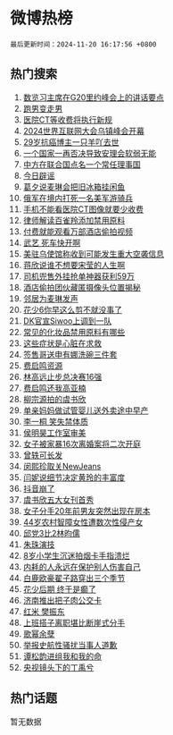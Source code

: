 # 微博热榜

`最后更新时间：2024-11-20 16:17:56 +0800`

## 热门搜索

1. [数览习主席在G20里约峰会上的讲话要点](https://m.weibo.cn/search?containerid=100103type%3D1%26t%3D10%26q%3D%23%E6%95%B0%E8%A7%88%E4%B9%A0%E4%B8%BB%E5%B8%AD%E5%9C%A8G20%E9%87%8C%E7%BA%A6%E5%B3%B0%E4%BC%9A%E4%B8%8A%E7%9A%84%E8%AE%B2%E8%AF%9D%E8%A6%81%E7%82%B9%23&stream_entry_id=51&isnewpage=1&extparam=seat%3D1%26pos%3D0%26cate%3D10103%26filter_type%3Drealtimehot%26stream_entry_id%3D51%26c_type%3D51%26q%3D%2523%25E6%2595%25B0%25E8%25A7%2588%25E4%25B9%25A0%25E4%25B8%25BB%25E5%25B8%25AD%25E5%259C%25A8G20%25E9%2587%258C%25E7%25BA%25A6%25E5%25B3%25B0%25E4%25BC%259A%25E4%25B8%258A%25E7%259A%2584%25E8%25AE%25B2%25E8%25AF%259D%25E8%25A6%2581%25E7%2582%25B9%2523%26dgr%3D0%26display_time%3D1732090675%26pre_seqid%3D17320906752330108755959)
1. [跑男变走男](https://m.weibo.cn/search?containerid=100103type%3D1%26t%3D10%26q%3D%E8%B7%91%E7%94%B7%E5%8F%98%E8%B5%B0%E7%94%B7&stream_entry_id=31&isnewpage=1&extparam=seat%3D1%26pos%3D0%26realpos%3D1%26stream_entry_id%3D31%26lcate%3D5001%26cate%3D5001%26band_rank%3D1%26filter_type%3Drealtimehot%26flag%3D2%26c_type%3D31%26q%3D%25E8%25B7%2591%25E7%2594%25B7%25E5%258F%2598%25E8%25B5%25B0%25E7%2594%25B7%26dgr%3D0%26display_time%3D1732090675%26pre_seqid%3D17320906752330108755959)
1. [医院CT等收费将执行新规](https://m.weibo.cn/search?containerid=100103type%3D1%26t%3D10%26q%3D%23%E5%8C%BB%E9%99%A2CT%E7%AD%89%E6%94%B6%E8%B4%B9%E5%B0%86%E6%89%A7%E8%A1%8C%E6%96%B0%E8%A7%84%23&stream_entry_id=31&isnewpage=1&extparam=seat%3D1%26pos%3D1%26realpos%3D2%26stream_entry_id%3D31%26lcate%3D5001%26cate%3D5001%26band_rank%3D2%26filter_type%3Drealtimehot%26flag%3D1%26c_type%3D31%26q%3D%2523%25E5%258C%25BB%25E9%2599%25A2CT%25E7%25AD%2589%25E6%2594%25B6%25E8%25B4%25B9%25E5%25B0%2586%25E6%2589%25A7%25E8%25A1%258C%25E6%2596%25B0%25E8%25A7%2584%2523%26dgr%3D0%26display_time%3D1732090675%26pre_seqid%3D17320906752330108755959)
1. [2024世界互联网大会乌镇峰会开幕](https://m.weibo.cn/search?containerid=100103type%3D1%26t%3D10%26q%3D%232024%E4%B8%96%E7%95%8C%E4%BA%92%E8%81%94%E7%BD%91%E5%A4%A7%E4%BC%9A%E4%B9%8C%E9%95%87%E5%B3%B0%E4%BC%9A%E5%BC%80%E5%B9%95%23&stream_entry_id=31&isnewpage=1&extparam=seat%3D1%26pos%3D2%26realpos%3D3%26stream_entry_id%3D31%26lcate%3D5001%26cate%3D5001%26band_rank%3D3%26filter_type%3Drealtimehot%26flag%3D0%26c_type%3D31%26q%3D%25232024%25E4%25B8%2596%25E7%2595%258C%25E4%25BA%2592%25E8%2581%2594%25E7%25BD%2591%25E5%25A4%25A7%25E4%25BC%259A%25E4%25B9%258C%25E9%2595%2587%25E5%25B3%25B0%25E4%25BC%259A%25E5%25BC%2580%25E5%25B9%2595%2523%26dgr%3D0%26display_time%3D1732090675%26pre_seqid%3D17320906752330108755959)
1. [29岁抗癌博主一只羊吖去世](https://m.weibo.cn/search?containerid=100103type%3D1%26t%3D10%26q%3D%2329%E5%B2%81%E6%8A%97%E7%99%8C%E5%8D%9A%E4%B8%BB%E4%B8%80%E5%8F%AA%E7%BE%8A%E5%90%96%E5%8E%BB%E4%B8%96%23&stream_entry_id=31&isnewpage=1&extparam=seat%3D1%26pos%3D3%26realpos%3D4%26stream_entry_id%3D31%26lcate%3D5001%26cate%3D5001%26band_rank%3D4%26filter_type%3Drealtimehot%26flag%3D1%26c_type%3D31%26q%3D%252329%25E5%25B2%2581%25E6%258A%2597%25E7%2599%258C%25E5%258D%259A%25E4%25B8%25BB%25E4%25B8%2580%25E5%258F%25AA%25E7%25BE%258A%25E5%2590%2596%25E5%258E%25BB%25E4%25B8%2596%2523%26dgr%3D0%26display_time%3D1732090675%26pre_seqid%3D17320906752330108755959)
1. [一个国家一再否决导致安理会软弱无能](https://m.weibo.cn/search?containerid=100103type%3D1%26t%3D10%26q%3D%23%E4%B8%80%E4%B8%AA%E5%9B%BD%E5%AE%B6%E4%B8%80%E5%86%8D%E5%90%A6%E5%86%B3%E5%AF%BC%E8%87%B4%E5%AE%89%E7%90%86%E4%BC%9A%E8%BD%AF%E5%BC%B1%E6%97%A0%E8%83%BD%23&stream_entry_id=31&isnewpage=1&extparam=seat%3D1%26pos%3D4%26realpos%3D5%26stream_entry_id%3D31%26lcate%3D5001%26cate%3D5001%26band_rank%3D5%26filter_type%3Drealtimehot%26flag%3D1%26c_type%3D31%26q%3D%2523%25E4%25B8%2580%25E4%25B8%25AA%25E5%259B%25BD%25E5%25AE%25B6%25E4%25B8%2580%25E5%2586%258D%25E5%2590%25A6%25E5%2586%25B3%25E5%25AF%25BC%25E8%2587%25B4%25E5%25AE%2589%25E7%2590%2586%25E4%25BC%259A%25E8%25BD%25AF%25E5%25BC%25B1%25E6%2597%25A0%25E8%2583%25BD%2523%26dgr%3D0%26display_time%3D1732090675%26pre_seqid%3D17320906752330108755959)
1. [中方在联合国点名一个常任理事国](https://m.weibo.cn/search?containerid=100103type%3D1%26t%3D10%26q%3D%23%E4%B8%AD%E6%96%B9%E5%9C%A8%E8%81%94%E5%90%88%E5%9B%BD%E7%82%B9%E5%90%8D%E4%B8%80%E4%B8%AA%E5%B8%B8%E4%BB%BB%E7%90%86%E4%BA%8B%E5%9B%BD%23&stream_entry_id=31&isnewpage=1&extparam=seat%3D1%26pos%3D5%26realpos%3D6%26stream_entry_id%3D31%26lcate%3D5001%26cate%3D5001%26band_rank%3D6%26filter_type%3Drealtimehot%26flag%3D1%26c_type%3D31%26q%3D%2523%25E4%25B8%25AD%25E6%2596%25B9%25E5%259C%25A8%25E8%2581%2594%25E5%2590%2588%25E5%259B%25BD%25E7%2582%25B9%25E5%2590%258D%25E4%25B8%2580%25E4%25B8%25AA%25E5%25B8%25B8%25E4%25BB%25BB%25E7%2590%2586%25E4%25BA%258B%25E5%259B%25BD%2523%26dgr%3D0%26display_time%3D1732090675%26pre_seqid%3D17320906752330108755959)
1. [今日辟谣](https://m.weibo.cn/search?containerid=100103type%3D1%26t%3D10%26q%3D%23%E4%BB%8A%E6%97%A5%E8%BE%9F%E8%B0%A3%23&stream_entry_id=31&isnewpage=1&extparam=seat%3D1%26pos%3D6%26lcate%3D5001%26stream_entry_id%3D31%26adid%3D264252%26cate%3D5001%26band_rank%3D7%26filter_type%3Drealtimehot%26is_ad_pos%3D1%26c_type%3D31%26q%3D%2523%25E4%25BB%258A%25E6%2597%25A5%25E8%25BE%259F%25E8%25B0%25A3%2523%26dgr%3D0%26display_time%3D1732090675%26pre_seqid%3D17320906752330108755959)
1. [葛夕说麦琳会把旧冰箱挂闲鱼](https://m.weibo.cn/search?containerid=100103type%3D1%26t%3D10%26q%3D%23%E8%91%9B%E5%A4%95%E8%AF%B4%E9%BA%A6%E7%90%B3%E4%BC%9A%E6%8A%8A%E6%97%A7%E5%86%B0%E7%AE%B1%E6%8C%82%E9%97%B2%E9%B1%BC%23&stream_entry_id=31&isnewpage=1&extparam=seat%3D1%26pos%3D7%26realpos%3D7%26stream_entry_id%3D31%26lcate%3D5001%26cate%3D5001%26band_rank%3D7%26filter_type%3Drealtimehot%26flag%3D1%26c_type%3D31%26q%3D%2523%25E8%2591%259B%25E5%25A4%2595%25E8%25AF%25B4%25E9%25BA%25A6%25E7%2590%25B3%25E4%25BC%259A%25E6%258A%258A%25E6%2597%25A7%25E5%2586%25B0%25E7%25AE%25B1%25E6%258C%2582%25E9%2597%25B2%25E9%25B1%25BC%2523%26dgr%3D0%26display_time%3D1732090675%26pre_seqid%3D17320906752330108755959)
1. [俄军在境内打死一名美军游骑兵](https://m.weibo.cn/search?containerid=100103type%3D1%26t%3D10%26q%3D%23%E4%BF%84%E5%86%9B%E5%9C%A8%E5%A2%83%E5%86%85%E6%89%93%E6%AD%BB%E4%B8%80%E5%90%8D%E7%BE%8E%E5%86%9B%E6%B8%B8%E9%AA%91%E5%85%B5%23&stream_entry_id=31&isnewpage=1&extparam=seat%3D1%26pos%3D8%26realpos%3D8%26stream_entry_id%3D31%26lcate%3D5001%26cate%3D5001%26band_rank%3D8%26filter_type%3Drealtimehot%26flag%3D1%26c_type%3D31%26q%3D%2523%25E4%25BF%2584%25E5%2586%259B%25E5%259C%25A8%25E5%25A2%2583%25E5%2586%2585%25E6%2589%2593%25E6%25AD%25BB%25E4%25B8%2580%25E5%2590%258D%25E7%25BE%258E%25E5%2586%259B%25E6%25B8%25B8%25E9%25AA%2591%25E5%2585%25B5%2523%26dgr%3D0%26display_time%3D1732090675%26pre_seqid%3D17320906752330108755959)
1. [手机不能看医院CT图像就要少收费](https://m.weibo.cn/search?containerid=100103type%3D1%26t%3D10%26q%3D%23%E6%89%8B%E6%9C%BA%E4%B8%8D%E8%83%BD%E7%9C%8B%E5%8C%BB%E9%99%A2CT%E5%9B%BE%E5%83%8F%E5%B0%B1%E8%A6%81%E5%B0%91%E6%94%B6%E8%B4%B9%23&stream_entry_id=31&isnewpage=1&extparam=seat%3D1%26pos%3D9%26realpos%3D9%26stream_entry_id%3D31%26lcate%3D5001%26cate%3D5001%26band_rank%3D9%26filter_type%3Drealtimehot%26flag%3D1%26c_type%3D31%26q%3D%2523%25E6%2589%258B%25E6%259C%25BA%25E4%25B8%258D%25E8%2583%25BD%25E7%259C%258B%25E5%258C%25BB%25E9%2599%25A2CT%25E5%259B%25BE%25E5%2583%258F%25E5%25B0%25B1%25E8%25A6%2581%25E5%25B0%2591%25E6%2594%25B6%25E8%25B4%25B9%2523%26dgr%3D0%26display_time%3D1732090675%26pre_seqid%3D17320906752330108755959)
1. [律师解读百雀羚添加禁用原料](https://m.weibo.cn/search?containerid=100103type%3D1%26t%3D10%26q%3D%23%E5%BE%8B%E5%B8%88%E8%A7%A3%E8%AF%BB%E7%99%BE%E9%9B%80%E7%BE%9A%E6%B7%BB%E5%8A%A0%E7%A6%81%E7%94%A8%E5%8E%9F%E6%96%99%23&stream_entry_id=31&isnewpage=1&extparam=seat%3D1%26pos%3D10%26realpos%3D10%26stream_entry_id%3D31%26lcate%3D5001%26cate%3D5001%26band_rank%3D10%26filter_type%3Drealtimehot%26flag%3D1%26c_type%3D31%26q%3D%2523%25E5%25BE%258B%25E5%25B8%2588%25E8%25A7%25A3%25E8%25AF%25BB%25E7%2599%25BE%25E9%259B%2580%25E7%25BE%259A%25E6%25B7%25BB%25E5%258A%25A0%25E7%25A6%2581%25E7%2594%25A8%25E5%258E%259F%25E6%2596%2599%2523%26dgr%3D0%26display_time%3D1732090675%26pre_seqid%3D17320906752330108755959)
1. [付费就能观看万部酒店偷拍视频](https://m.weibo.cn/search?containerid=100103type%3D1%26t%3D10%26q%3D%23%E4%BB%98%E8%B4%B9%E5%B0%B1%E8%83%BD%E8%A7%82%E7%9C%8B%E4%B8%87%E9%83%A8%E9%85%92%E5%BA%97%E5%81%B7%E6%8B%8D%E8%A7%86%E9%A2%91%23&stream_entry_id=31&isnewpage=1&extparam=seat%3D1%26pos%3D11%26realpos%3D11%26stream_entry_id%3D31%26lcate%3D5001%26cate%3D5001%26band_rank%3D11%26filter_type%3Drealtimehot%26flag%3D2%26c_type%3D31%26q%3D%2523%25E4%25BB%2598%25E8%25B4%25B9%25E5%25B0%25B1%25E8%2583%25BD%25E8%25A7%2582%25E7%259C%258B%25E4%25B8%2587%25E9%2583%25A8%25E9%2585%2592%25E5%25BA%2597%25E5%2581%25B7%25E6%258B%258D%25E8%25A7%2586%25E9%25A2%2591%2523%26dgr%3D0%26display_time%3D1732090675%26pre_seqid%3D17320906752330108755959)
1. [武艺 死车快开啊](https://m.weibo.cn/search?containerid=100103type%3D1%26t%3D10%26q%3D%E6%AD%A6%E8%89%BA+%E6%AD%BB%E8%BD%A6%E5%BF%AB%E5%BC%80%E5%95%8A&stream_entry_id=31&isnewpage=1&extparam=seat%3D1%26pos%3D12%26realpos%3D12%26stream_entry_id%3D31%26lcate%3D5001%26cate%3D5001%26band_rank%3D12%26filter_type%3Drealtimehot%26flag%3D1%26c_type%3D31%26q%3D%25E6%25AD%25A6%25E8%2589%25BA%2520%25E6%25AD%25BB%25E8%25BD%25A6%25E5%25BF%25AB%25E5%25BC%2580%25E5%2595%258A%26dgr%3D0%26display_time%3D1732090675%26pre_seqid%3D17320906752330108755959)
1. [美驻乌使馆称收到可能发生重大空袭信息](https://m.weibo.cn/search?containerid=100103type%3D1%26t%3D10%26q%3D%23%E7%BE%8E%E9%A9%BB%E4%B9%8C%E4%BD%BF%E9%A6%86%E7%A7%B0%E6%94%B6%E5%88%B0%E5%8F%AF%E8%83%BD%E5%8F%91%E7%94%9F%E9%87%8D%E5%A4%A7%E7%A9%BA%E8%A2%AD%E4%BF%A1%E6%81%AF%23&stream_entry_id=31&isnewpage=1&extparam=seat%3D1%26pos%3D13%26realpos%3D13%26stream_entry_id%3D31%26lcate%3D5001%26cate%3D5001%26band_rank%3D13%26filter_type%3Drealtimehot%26flag%3D1%26c_type%3D31%26q%3D%2523%25E7%25BE%258E%25E9%25A9%25BB%25E4%25B9%258C%25E4%25BD%25BF%25E9%25A6%2586%25E7%25A7%25B0%25E6%2594%25B6%25E5%2588%25B0%25E5%258F%25AF%25E8%2583%25BD%25E5%258F%2591%25E7%2594%259F%25E9%2587%258D%25E5%25A4%25A7%25E7%25A9%25BA%25E8%25A2%25AD%25E4%25BF%25A1%25E6%2581%25AF%2523%26dgr%3D0%26display_time%3D1732090675%26pre_seqid%3D17320906752330108755959)
1. [蒋欣说谁不想要宋莹的人生啊](https://m.weibo.cn/search?containerid=100103type%3D1%26t%3D10%26q%3D%23%E8%92%8B%E6%AC%A3%E8%AF%B4%E8%B0%81%E4%B8%8D%E6%83%B3%E8%A6%81%E5%AE%8B%E8%8E%B9%E7%9A%84%E4%BA%BA%E7%94%9F%E5%95%8A%23&stream_entry_id=31&isnewpage=1&extparam=seat%3D1%26pos%3D14%26realpos%3D14%26stream_entry_id%3D31%26lcate%3D5001%26cate%3D5001%26band_rank%3D14%26filter_type%3Drealtimehot%26flag%3D1%26c_type%3D31%26q%3D%2523%25E8%2592%258B%25E6%25AC%25A3%25E8%25AF%25B4%25E8%25B0%2581%25E4%25B8%258D%25E6%2583%25B3%25E8%25A6%2581%25E5%25AE%258B%25E8%258E%25B9%25E7%259A%2584%25E4%25BA%25BA%25E7%2594%259F%25E5%2595%258A%2523%26dgr%3D0%26display_time%3D1732090675%26pre_seqid%3D17320906752330108755959)
1. [司机兜售外挂抢单神器获利59万](https://m.weibo.cn/search?containerid=100103type%3D1%26t%3D10%26q%3D%23%E5%8F%B8%E6%9C%BA%E5%85%9C%E5%94%AE%E5%A4%96%E6%8C%82%E6%8A%A2%E5%8D%95%E7%A5%9E%E5%99%A8%E8%8E%B7%E5%88%A959%E4%B8%87%23&stream_entry_id=31&isnewpage=1&extparam=seat%3D1%26pos%3D15%26realpos%3D15%26stream_entry_id%3D31%26lcate%3D5001%26cate%3D5001%26band_rank%3D15%26filter_type%3Drealtimehot%26flag%3D1%26c_type%3D31%26q%3D%2523%25E5%258F%25B8%25E6%259C%25BA%25E5%2585%259C%25E5%2594%25AE%25E5%25A4%2596%25E6%258C%2582%25E6%258A%25A2%25E5%258D%2595%25E7%25A5%259E%25E5%2599%25A8%25E8%258E%25B7%25E5%2588%25A959%25E4%25B8%2587%2523%26dgr%3D0%26display_time%3D1732090675%26pre_seqid%3D17320906752330108755959)
1. [酒店偷拍团伙藏匿摄像头位置揭秘](https://m.weibo.cn/search?containerid=100103type%3D1%26t%3D10%26q%3D%23%E9%85%92%E5%BA%97%E5%81%B7%E6%8B%8D%E5%9B%A2%E4%BC%99%E8%97%8F%E5%8C%BF%E6%91%84%E5%83%8F%E5%A4%B4%E4%BD%8D%E7%BD%AE%E6%8F%AD%E7%A7%98%23&stream_entry_id=31&isnewpage=1&extparam=seat%3D1%26pos%3D16%26realpos%3D16%26stream_entry_id%3D31%26lcate%3D5001%26cate%3D5001%26band_rank%3D16%26filter_type%3Drealtimehot%26flag%3D1%26c_type%3D31%26q%3D%2523%25E9%2585%2592%25E5%25BA%2597%25E5%2581%25B7%25E6%258B%258D%25E5%259B%25A2%25E4%25BC%2599%25E8%2597%258F%25E5%258C%25BF%25E6%2591%2584%25E5%2583%258F%25E5%25A4%25B4%25E4%25BD%258D%25E7%25BD%25AE%25E6%258F%25AD%25E7%25A7%2598%2523%26dgr%3D0%26display_time%3D1732090675%26pre_seqid%3D17320906752330108755959)
1. [邻居为麦琳发声](https://m.weibo.cn/search?containerid=100103type%3D1%26t%3D10%26q%3D%23%E9%82%BB%E5%B1%85%E4%B8%BA%E9%BA%A6%E7%90%B3%E5%8F%91%E5%A3%B0%23&stream_entry_id=31&isnewpage=1&extparam=seat%3D1%26pos%3D17%26realpos%3D17%26stream_entry_id%3D31%26lcate%3D5001%26cate%3D5001%26band_rank%3D17%26filter_type%3Drealtimehot%26flag%3D2%26c_type%3D31%26q%3D%2523%25E9%2582%25BB%25E5%25B1%2585%25E4%25B8%25BA%25E9%25BA%25A6%25E7%2590%25B3%25E5%258F%2591%25E5%25A3%25B0%2523%26dgr%3D0%26display_time%3D1732090675%26pre_seqid%3D17320906752330108755959)
1. [花少6你早这么剪不就没事了](https://m.weibo.cn/search?containerid=100103type%3D1%26t%3D10%26q%3D%E8%8A%B1%E5%B0%916%E4%BD%A0%E6%97%A9%E8%BF%99%E4%B9%88%E5%89%AA%E4%B8%8D%E5%B0%B1%E6%B2%A1%E4%BA%8B%E4%BA%86&stream_entry_id=31&isnewpage=1&extparam=seat%3D1%26pos%3D18%26realpos%3D18%26stream_entry_id%3D31%26lcate%3D5001%26cate%3D5001%26band_rank%3D18%26filter_type%3Drealtimehot%26flag%3D0%26c_type%3D31%26q%3D%25E8%258A%25B1%25E5%25B0%25916%25E4%25BD%25A0%25E6%2597%25A9%25E8%25BF%2599%25E4%25B9%2588%25E5%2589%25AA%25E4%25B8%258D%25E5%25B0%25B1%25E6%25B2%25A1%25E4%25BA%258B%25E4%25BA%2586%26dgr%3D0%26display_time%3D1732090675%26pre_seqid%3D17320906752330108755959)
1. [DK官宣Siwoo上调到一队](https://m.weibo.cn/search?containerid=100103type%3D1%26t%3D10%26q%3D%23DK%E5%AE%98%E5%AE%A3Siwoo%E4%B8%8A%E8%B0%83%E5%88%B0%E4%B8%80%E9%98%9F%23&stream_entry_id=31&isnewpage=1&extparam=seat%3D1%26pos%3D19%26realpos%3D19%26stream_entry_id%3D31%26lcate%3D5001%26cate%3D5001%26band_rank%3D19%26filter_type%3Drealtimehot%26flag%3D1%26c_type%3D31%26q%3D%2523DK%25E5%25AE%2598%25E5%25AE%25A3Siwoo%25E4%25B8%258A%25E8%25B0%2583%25E5%2588%25B0%25E4%25B8%2580%25E9%2598%259F%2523%26dgr%3D0%26display_time%3D1732090675%26pre_seqid%3D17320906752330108755959)
1. [常见的化妆品禁用原料‌有哪些](https://m.weibo.cn/search?containerid=100103type%3D1%26t%3D10%26q%3D%23%E5%B8%B8%E8%A7%81%E7%9A%84%E5%8C%96%E5%A6%86%E5%93%81%E7%A6%81%E7%94%A8%E5%8E%9F%E6%96%99%E2%80%8C%E6%9C%89%E5%93%AA%E4%BA%9B%23&stream_entry_id=31&isnewpage=1&extparam=seat%3D1%26pos%3D20%26realpos%3D20%26stream_entry_id%3D31%26lcate%3D5001%26cate%3D5001%26band_rank%3D20%26filter_type%3Drealtimehot%26flag%3D1%26c_type%3D31%26q%3D%2523%25E5%25B8%25B8%25E8%25A7%2581%25E7%259A%2584%25E5%258C%2596%25E5%25A6%2586%25E5%2593%2581%25E7%25A6%2581%25E7%2594%25A8%25E5%258E%259F%25E6%2596%2599%25E2%2580%258C%25E6%259C%2589%25E5%2593%25AA%25E4%25BA%259B%2523%26dgr%3D0%26display_time%3D1732090675%26pre_seqid%3D17320906752330108755959)
1. [这些症状是心脏在求救](https://m.weibo.cn/search?containerid=100103type%3D1%26t%3D10%26q%3D%23%E8%BF%99%E4%BA%9B%E7%97%87%E7%8A%B6%E6%98%AF%E5%BF%83%E8%84%8F%E5%9C%A8%E6%B1%82%E6%95%91%23&stream_entry_id=31&isnewpage=1&extparam=seat%3D1%26pos%3D21%26realpos%3D21%26stream_entry_id%3D31%26lcate%3D5001%26cate%3D5001%26band_rank%3D21%26filter_type%3Drealtimehot%26flag%3D0%26c_type%3D31%26q%3D%2523%25E8%25BF%2599%25E4%25BA%259B%25E7%2597%2587%25E7%258A%25B6%25E6%2598%25AF%25E5%25BF%2583%25E8%2584%258F%25E5%259C%25A8%25E6%25B1%2582%25E6%2595%2591%2523%26dgr%3D0%26display_time%3D1732090675%26pre_seqid%3D17320906752330108755959)
1. [签售哥送申有娜洗碗三件套](https://m.weibo.cn/search?containerid=100103type%3D1%26t%3D10%26q%3D%23%E7%AD%BE%E5%94%AE%E5%93%A5%E9%80%81%E7%94%B3%E6%9C%89%E5%A8%9C%E6%B4%97%E7%A2%97%E4%B8%89%E4%BB%B6%E5%A5%97%23&stream_entry_id=31&isnewpage=1&extparam=seat%3D1%26pos%3D22%26realpos%3D22%26stream_entry_id%3D31%26lcate%3D5001%26cate%3D5001%26band_rank%3D22%26filter_type%3Drealtimehot%26flag%3D1%26c_type%3D31%26q%3D%2523%25E7%25AD%25BE%25E5%2594%25AE%25E5%2593%25A5%25E9%2580%2581%25E7%2594%25B3%25E6%259C%2589%25E5%25A8%259C%25E6%25B4%2597%25E7%25A2%2597%25E4%25B8%2589%25E4%25BB%25B6%25E5%25A5%2597%2523%26dgr%3D0%26display_time%3D1732090675%26pre_seqid%3D17320906752330108755959)
1. [费启鸣资源](https://m.weibo.cn/search?containerid=100103type%3D1%26t%3D10%26q%3D%E8%B4%B9%E5%90%AF%E9%B8%A3%E8%B5%84%E6%BA%90&stream_entry_id=31&isnewpage=1&extparam=seat%3D1%26pos%3D23%26realpos%3D23%26stream_entry_id%3D31%26lcate%3D5001%26cate%3D5001%26band_rank%3D23%26filter_type%3Drealtimehot%26flag%3D2%26c_type%3D31%26q%3D%25E8%25B4%25B9%25E5%2590%25AF%25E9%25B8%25A3%25E8%25B5%2584%25E6%25BA%2590%26dgr%3D0%26display_time%3D1732090675%26pre_seqid%3D17320906752330108755959)
1. [林高远止步总决赛16强](https://m.weibo.cn/search?containerid=100103type%3D1%26t%3D10%26q%3D%23%E6%9E%97%E9%AB%98%E8%BF%9C%E6%AD%A2%E6%AD%A5%E6%80%BB%E5%86%B3%E8%B5%9B16%E5%BC%BA%23&stream_entry_id=31&isnewpage=1&extparam=seat%3D1%26pos%3D24%26realpos%3D24%26stream_entry_id%3D31%26lcate%3D5001%26cate%3D5001%26band_rank%3D24%26filter_type%3Drealtimehot%26flag%3D1%26c_type%3D31%26q%3D%2523%25E6%259E%2597%25E9%25AB%2598%25E8%25BF%259C%25E6%25AD%25A2%25E6%25AD%25A5%25E6%2580%25BB%25E5%2586%25B3%25E8%25B5%259B16%25E5%25BC%25BA%2523%26dgr%3D0%26display_time%3D1732090675%26pre_seqid%3D17320906752330108755959)
1. [费启鸣还我高亚楠](https://m.weibo.cn/search?containerid=100103type%3D1%26t%3D10%26q%3D%E8%B4%B9%E5%90%AF%E9%B8%A3%E8%BF%98%E6%88%91%E9%AB%98%E4%BA%9A%E6%A5%A0&stream_entry_id=31&isnewpage=1&extparam=seat%3D1%26pos%3D25%26realpos%3D25%26stream_entry_id%3D31%26lcate%3D5001%26cate%3D5001%26band_rank%3D25%26filter_type%3Drealtimehot%26flag%3D0%26c_type%3D31%26q%3D%25E8%25B4%25B9%25E5%2590%25AF%25E9%25B8%25A3%25E8%25BF%2598%25E6%2588%2591%25E9%25AB%2598%25E4%25BA%259A%25E6%25A5%25A0%26dgr%3D0%26display_time%3D1732090675%26pre_seqid%3D17320906752330108755959)
1. [柳宗源拍的虞书欣](https://m.weibo.cn/search?containerid=100103type%3D1%26t%3D10%26q%3D%23%E6%9F%B3%E5%AE%97%E6%BA%90%E6%8B%8D%E7%9A%84%E8%99%9E%E4%B9%A6%E6%AC%A3%23&stream_entry_id=31&isnewpage=1&extparam=seat%3D1%26pos%3D26%26realpos%3D26%26stream_entry_id%3D31%26lcate%3D5001%26cate%3D5001%26band_rank%3D26%26filter_type%3Drealtimehot%26flag%3D1%26c_type%3D31%26q%3D%2523%25E6%259F%25B3%25E5%25AE%2597%25E6%25BA%2590%25E6%258B%258D%25E7%259A%2584%25E8%2599%259E%25E4%25B9%25A6%25E6%25AC%25A3%2523%26dgr%3D0%26display_time%3D1732090675%26pre_seqid%3D17320906752330108755959)
1. [单亲妈妈做试管婴儿送外卖途中早产](https://m.weibo.cn/search?containerid=100103type%3D1%26t%3D10%26q%3D%23%E5%8D%95%E4%BA%B2%E5%A6%88%E5%A6%88%E5%81%9A%E8%AF%95%E7%AE%A1%E5%A9%B4%E5%84%BF%E9%80%81%E5%A4%96%E5%8D%96%E9%80%94%E4%B8%AD%E6%97%A9%E4%BA%A7%23&stream_entry_id=31&isnewpage=1&extparam=seat%3D1%26pos%3D27%26realpos%3D27%26stream_entry_id%3D31%26lcate%3D5001%26cate%3D5001%26band_rank%3D27%26filter_type%3Drealtimehot%26flag%3D0%26c_type%3D31%26q%3D%2523%25E5%258D%2595%25E4%25BA%25B2%25E5%25A6%2588%25E5%25A6%2588%25E5%2581%259A%25E8%25AF%2595%25E7%25AE%25A1%25E5%25A9%25B4%25E5%2584%25BF%25E9%2580%2581%25E5%25A4%2596%25E5%258D%2596%25E9%2580%2594%25E4%25B8%25AD%25E6%2597%25A9%25E4%25BA%25A7%2523%26dgr%3D0%26display_time%3D1732090675%26pre_seqid%3D17320906752330108755959)
1. [李一桐 笑失禁体质](https://m.weibo.cn/search?containerid=100103type%3D1%26t%3D10%26q%3D%E6%9D%8E%E4%B8%80%E6%A1%90+%E7%AC%91%E5%A4%B1%E7%A6%81%E4%BD%93%E8%B4%A8&stream_entry_id=31&isnewpage=1&extparam=seat%3D1%26pos%3D28%26realpos%3D28%26stream_entry_id%3D31%26lcate%3D5001%26cate%3D5001%26band_rank%3D28%26filter_type%3Drealtimehot%26flag%3D1%26c_type%3D31%26q%3D%25E6%259D%258E%25E4%25B8%2580%25E6%25A1%2590%2520%25E7%25AC%2591%25E5%25A4%25B1%25E7%25A6%2581%25E4%25BD%2593%25E8%25B4%25A8%26dgr%3D0%26display_time%3D1732090675%26pre_seqid%3D17320906752330108755959)
1. [侯明昊工作室审美](https://m.weibo.cn/search?containerid=100103type%3D1%26t%3D10%26q%3D%E4%BE%AF%E6%98%8E%E6%98%8A%E5%B7%A5%E4%BD%9C%E5%AE%A4%E5%AE%A1%E7%BE%8E&stream_entry_id=31&isnewpage=1&extparam=seat%3D1%26pos%3D29%26realpos%3D29%26stream_entry_id%3D31%26lcate%3D5001%26cate%3D5001%26band_rank%3D29%26filter_type%3Drealtimehot%26flag%3D1%26c_type%3D31%26q%3D%25E4%25BE%25AF%25E6%2598%258E%25E6%2598%258A%25E5%25B7%25A5%25E4%25BD%259C%25E5%25AE%25A4%25E5%25AE%25A1%25E7%25BE%258E%26dgr%3D0%26display_time%3D1732090675%26pre_seqid%3D17320906752330108755959)
1. [女子被家暴16次离婚案将二次开庭](https://m.weibo.cn/search?containerid=100103type%3D1%26t%3D10%26q%3D%23%E5%A5%B3%E5%AD%90%E8%A2%AB%E5%AE%B6%E6%9A%B416%E6%AC%A1%E7%A6%BB%E5%A9%9A%E6%A1%88%E5%B0%86%E4%BA%8C%E6%AC%A1%E5%BC%80%E5%BA%AD%23&stream_entry_id=31&isnewpage=1&extparam=seat%3D1%26pos%3D30%26realpos%3D30%26stream_entry_id%3D31%26lcate%3D5001%26cate%3D5001%26band_rank%3D30%26filter_type%3Drealtimehot%26flag%3D1%26c_type%3D31%26q%3D%2523%25E5%25A5%25B3%25E5%25AD%2590%25E8%25A2%25AB%25E5%25AE%25B6%25E6%259A%25B416%25E6%25AC%25A1%25E7%25A6%25BB%25E5%25A9%259A%25E6%25A1%2588%25E5%25B0%2586%25E4%25BA%258C%25E6%25AC%25A1%25E5%25BC%2580%25E5%25BA%25AD%2523%26dgr%3D0%26display_time%3D1732090675%26pre_seqid%3D17320906752330108755959)
1. [曾轶可长发](https://m.weibo.cn/search?containerid=100103type%3D1%26t%3D10%26q%3D%E6%9B%BE%E8%BD%B6%E5%8F%AF%E9%95%BF%E5%8F%91&stream_entry_id=31&isnewpage=1&extparam=seat%3D1%26pos%3D31%26realpos%3D31%26stream_entry_id%3D31%26lcate%3D5001%26cate%3D5001%26band_rank%3D31%26filter_type%3Drealtimehot%26flag%3D0%26c_type%3D31%26q%3D%25E6%259B%25BE%25E8%25BD%25B6%25E5%258F%25AF%25E9%2595%25BF%25E5%258F%2591%26dgr%3D0%26display_time%3D1732090675%26pre_seqid%3D17320906752330108755959)
1. [闵熙珍取关NewJeans](https://m.weibo.cn/search?containerid=100103type%3D1%26t%3D10%26q%3D%23%E9%97%B5%E7%86%99%E7%8F%8D%E5%8F%96%E5%85%B3NewJeans%23&stream_entry_id=31&isnewpage=1&extparam=seat%3D1%26pos%3D32%26realpos%3D32%26stream_entry_id%3D31%26lcate%3D5001%26cate%3D5001%26band_rank%3D32%26filter_type%3Drealtimehot%26flag%3D0%26c_type%3D31%26q%3D%2523%25E9%2597%25B5%25E7%2586%2599%25E7%258F%258D%25E5%258F%2596%25E5%2585%25B3NewJeans%2523%26dgr%3D0%26display_time%3D1732090675%26pre_seqid%3D17320906752330108755959)
1. [闫妮说细节决定黄玲的丰富度](https://m.weibo.cn/search?containerid=100103type%3D1%26t%3D10%26q%3D%23%E9%97%AB%E5%A6%AE%E8%AF%B4%E7%BB%86%E8%8A%82%E5%86%B3%E5%AE%9A%E9%BB%84%E7%8E%B2%E7%9A%84%E4%B8%B0%E5%AF%8C%E5%BA%A6%23&stream_entry_id=31&isnewpage=1&extparam=seat%3D1%26pos%3D33%26realpos%3D33%26stream_entry_id%3D31%26lcate%3D5001%26cate%3D5001%26band_rank%3D33%26filter_type%3Drealtimehot%26flag%3D1%26c_type%3D31%26q%3D%2523%25E9%2597%25AB%25E5%25A6%25AE%25E8%25AF%25B4%25E7%25BB%2586%25E8%258A%2582%25E5%2586%25B3%25E5%25AE%259A%25E9%25BB%2584%25E7%258E%25B2%25E7%259A%2584%25E4%25B8%25B0%25E5%25AF%258C%25E5%25BA%25A6%2523%26dgr%3D0%26display_time%3D1732090675%26pre_seqid%3D17320906752330108755959)
1. [抖音崩了](https://m.weibo.cn/search?containerid=100103type%3D1%26t%3D10%26q%3D%E6%8A%96%E9%9F%B3%E5%B4%A9%E4%BA%86&stream_entry_id=31&isnewpage=1&extparam=seat%3D1%26pos%3D34%26realpos%3D34%26stream_entry_id%3D31%26lcate%3D5001%26cate%3D5001%26band_rank%3D34%26filter_type%3Drealtimehot%26flag%3D1%26c_type%3D31%26q%3D%25E6%258A%2596%25E9%259F%25B3%25E5%25B4%25A9%25E4%25BA%2586%26dgr%3D0%26display_time%3D1732090675%26pre_seqid%3D17320906752330108755959)
1. [虞书欣五大女刊首秀](https://m.weibo.cn/search?containerid=100103type%3D1%26t%3D10%26q%3D%23%E8%99%9E%E4%B9%A6%E6%AC%A3%E4%BA%94%E5%A4%A7%E5%A5%B3%E5%88%8A%E9%A6%96%E7%A7%80%23&stream_entry_id=31&isnewpage=1&extparam=seat%3D1%26pos%3D35%26realpos%3D35%26stream_entry_id%3D31%26lcate%3D5001%26cate%3D5001%26band_rank%3D35%26filter_type%3Drealtimehot%26flag%3D1%26c_type%3D31%26q%3D%2523%25E8%2599%259E%25E4%25B9%25A6%25E6%25AC%25A3%25E4%25BA%2594%25E5%25A4%25A7%25E5%25A5%25B3%25E5%2588%258A%25E9%25A6%2596%25E7%25A7%2580%2523%26dgr%3D0%26display_time%3D1732090675%26pre_seqid%3D17320906752330108755959)
1. [女子分手20年前男友突然出现在房本](https://m.weibo.cn/search?containerid=100103type%3D1%26t%3D10%26q%3D%23%E5%A5%B3%E5%AD%90%E5%88%86%E6%89%8B20%E5%B9%B4%E5%89%8D%E7%94%B7%E5%8F%8B%E7%AA%81%E7%84%B6%E5%87%BA%E7%8E%B0%E5%9C%A8%E6%88%BF%E6%9C%AC%23&stream_entry_id=31&isnewpage=1&extparam=seat%3D1%26pos%3D36%26realpos%3D36%26stream_entry_id%3D31%26lcate%3D5001%26cate%3D5001%26band_rank%3D36%26filter_type%3Drealtimehot%26flag%3D0%26c_type%3D31%26q%3D%2523%25E5%25A5%25B3%25E5%25AD%2590%25E5%2588%2586%25E6%2589%258B20%25E5%25B9%25B4%25E5%2589%258D%25E7%2594%25B7%25E5%258F%258B%25E7%25AA%2581%25E7%2584%25B6%25E5%2587%25BA%25E7%258E%25B0%25E5%259C%25A8%25E6%2588%25BF%25E6%259C%25AC%2523%26dgr%3D0%26display_time%3D1732090675%26pre_seqid%3D17320906752330108755959)
1. [44岁农村智障女性遭数次性侵产女](https://m.weibo.cn/search?containerid=100103type%3D1%26t%3D10%26q%3D%2344%E5%B2%81%E5%86%9C%E6%9D%91%E6%99%BA%E9%9A%9C%E5%A5%B3%E6%80%A7%E9%81%AD%E6%95%B0%E6%AC%A1%E6%80%A7%E4%BE%B5%E4%BA%A7%E5%A5%B3%23&stream_entry_id=31&isnewpage=1&extparam=seat%3D1%26pos%3D37%26realpos%3D37%26stream_entry_id%3D31%26lcate%3D5001%26cate%3D5001%26band_rank%3D37%26filter_type%3Drealtimehot%26flag%3D1%26c_type%3D31%26q%3D%252344%25E5%25B2%2581%25E5%2586%259C%25E6%259D%2591%25E6%2599%25BA%25E9%259A%259C%25E5%25A5%25B3%25E6%2580%25A7%25E9%2581%25AD%25E6%2595%25B0%25E6%25AC%25A1%25E6%2580%25A7%25E4%25BE%25B5%25E4%25BA%25A7%25E5%25A5%25B3%2523%26dgr%3D0%26display_time%3D1732090675%26pre_seqid%3D17320906752330108755959)
1. [邱党3比2林昀儒](https://m.weibo.cn/search?containerid=100103type%3D1%26t%3D10%26q%3D%23%E9%82%B1%E5%85%9A3%E6%AF%942%E6%9E%97%E6%98%80%E5%84%92%23&stream_entry_id=31&isnewpage=1&extparam=seat%3D1%26pos%3D38%26realpos%3D38%26stream_entry_id%3D31%26lcate%3D5001%26cate%3D5001%26band_rank%3D38%26filter_type%3Drealtimehot%26flag%3D1%26c_type%3D31%26q%3D%2523%25E9%2582%25B1%25E5%2585%259A3%25E6%25AF%25942%25E6%259E%2597%25E6%2598%2580%25E5%2584%2592%2523%26dgr%3D0%26display_time%3D1732090675%26pre_seqid%3D17320906752330108755959)
1. [朱珠演技](https://m.weibo.cn/search?containerid=100103type%3D1%26t%3D10%26q%3D%E6%9C%B1%E7%8F%A0%E6%BC%94%E6%8A%80&stream_entry_id=31&isnewpage=1&extparam=seat%3D1%26pos%3D39%26realpos%3D39%26stream_entry_id%3D31%26lcate%3D5001%26cate%3D5001%26band_rank%3D39%26filter_type%3Drealtimehot%26flag%3D1%26c_type%3D31%26q%3D%25E6%259C%25B1%25E7%258F%25A0%25E6%25BC%2594%25E6%258A%2580%26dgr%3D0%26display_time%3D1732090675%26pre_seqid%3D17320906752330108755959)
1. [8岁小学生沉迷拍烟卡手指溃烂](https://m.weibo.cn/search?containerid=100103type%3D1%26t%3D10%26q%3D%238%E5%B2%81%E5%B0%8F%E5%AD%A6%E7%94%9F%E6%B2%89%E8%BF%B7%E6%8B%8D%E7%83%9F%E5%8D%A1%E6%89%8B%E6%8C%87%E6%BA%83%E7%83%82%23&stream_entry_id=31&isnewpage=1&extparam=seat%3D1%26pos%3D40%26realpos%3D40%26stream_entry_id%3D31%26lcate%3D5001%26cate%3D5001%26band_rank%3D40%26filter_type%3Drealtimehot%26flag%3D0%26c_type%3D31%26q%3D%25238%25E5%25B2%2581%25E5%25B0%258F%25E5%25AD%25A6%25E7%2594%259F%25E6%25B2%2589%25E8%25BF%25B7%25E6%258B%258D%25E7%2583%259F%25E5%258D%25A1%25E6%2589%258B%25E6%258C%2587%25E6%25BA%2583%25E7%2583%2582%2523%26dgr%3D0%26display_time%3D1732090675%26pre_seqid%3D17320906752330108755959)
1. [内耗的人永远在保护别人伤害自己](https://m.weibo.cn/search?containerid=100103type%3D1%26t%3D10%26q%3D%E5%86%85%E8%80%97%E7%9A%84%E4%BA%BA%E6%B0%B8%E8%BF%9C%E5%9C%A8%E4%BF%9D%E6%8A%A4%E5%88%AB%E4%BA%BA%E4%BC%A4%E5%AE%B3%E8%87%AA%E5%B7%B1&stream_entry_id=31&isnewpage=1&extparam=seat%3D1%26pos%3D41%26realpos%3D41%26stream_entry_id%3D31%26lcate%3D5001%26cate%3D5001%26band_rank%3D41%26filter_type%3Drealtimehot%26flag%3D1%26c_type%3D31%26q%3D%25E5%2586%2585%25E8%2580%2597%25E7%259A%2584%25E4%25BA%25BA%25E6%25B0%25B8%25E8%25BF%259C%25E5%259C%25A8%25E4%25BF%259D%25E6%258A%25A4%25E5%2588%25AB%25E4%25BA%25BA%25E4%25BC%25A4%25E5%25AE%25B3%25E8%2587%25AA%25E5%25B7%25B1%26dgr%3D0%26display_time%3D1732090675%26pre_seqid%3D17320906752330108755959)
1. [白鹿欧豪翟子路穿出三个季节](https://m.weibo.cn/search?containerid=100103type%3D1%26t%3D10%26q%3D%23%E7%99%BD%E9%B9%BF%E6%AC%A7%E8%B1%AA%E7%BF%9F%E5%AD%90%E8%B7%AF%E7%A9%BF%E5%87%BA%E4%B8%89%E4%B8%AA%E5%AD%A3%E8%8A%82%23&stream_entry_id=31&isnewpage=1&extparam=seat%3D1%26pos%3D42%26realpos%3D42%26stream_entry_id%3D31%26lcate%3D5001%26cate%3D5001%26band_rank%3D42%26filter_type%3Drealtimehot%26flag%3D1%26c_type%3D31%26q%3D%2523%25E7%2599%25BD%25E9%25B9%25BF%25E6%25AC%25A7%25E8%25B1%25AA%25E7%25BF%259F%25E5%25AD%2590%25E8%25B7%25AF%25E7%25A9%25BF%25E5%2587%25BA%25E4%25B8%2589%25E4%25B8%25AA%25E5%25AD%25A3%25E8%258A%2582%2523%26dgr%3D0%26display_time%3D1732090675%26pre_seqid%3D17320906752330108755959)
1. [花少后期 终于是癫了](https://m.weibo.cn/search?containerid=100103type%3D1%26t%3D10%26q%3D%E8%8A%B1%E5%B0%91%E5%90%8E%E6%9C%9F+%E7%BB%88%E4%BA%8E%E6%98%AF%E7%99%AB%E4%BA%86&stream_entry_id=31&isnewpage=1&extparam=seat%3D1%26pos%3D43%26realpos%3D43%26stream_entry_id%3D31%26lcate%3D5001%26cate%3D5001%26band_rank%3D43%26filter_type%3Drealtimehot%26flag%3D1%26c_type%3D31%26q%3D%25E8%258A%25B1%25E5%25B0%2591%25E5%2590%258E%25E6%259C%259F%2520%25E7%25BB%2588%25E4%25BA%258E%25E6%2598%25AF%25E7%2599%25AB%25E4%25BA%2586%26dgr%3D0%26display_time%3D1732090675%26pre_seqid%3D17320906752330108755959)
1. [济南推出把子肉公交卡](https://m.weibo.cn/search?containerid=100103type%3D1%26t%3D10%26q%3D%23%E6%B5%8E%E5%8D%97%E6%8E%A8%E5%87%BA%E6%8A%8A%E5%AD%90%E8%82%89%E5%85%AC%E4%BA%A4%E5%8D%A1%23&stream_entry_id=31&isnewpage=1&extparam=seat%3D1%26pos%3D44%26realpos%3D44%26stream_entry_id%3D31%26lcate%3D5001%26cate%3D5001%26band_rank%3D44%26filter_type%3Drealtimehot%26flag%3D0%26c_type%3D31%26q%3D%2523%25E6%25B5%258E%25E5%258D%2597%25E6%258E%25A8%25E5%2587%25BA%25E6%258A%258A%25E5%25AD%2590%25E8%2582%2589%25E5%2585%25AC%25E4%25BA%25A4%25E5%258D%25A1%2523%26dgr%3D0%26display_time%3D1732090675%26pre_seqid%3D17320906752330108755959)
1. [红米 樊振东](https://m.weibo.cn/search?containerid=100103type%3D1%26t%3D10%26q%3D%E7%BA%A2%E7%B1%B3+%E6%A8%8A%E6%8C%AF%E4%B8%9C&stream_entry_id=31&isnewpage=1&extparam=seat%3D1%26pos%3D45%26realpos%3D45%26stream_entry_id%3D31%26lcate%3D5001%26cate%3D5001%26band_rank%3D45%26filter_type%3Drealtimehot%26flag%3D0%26c_type%3D31%26q%3D%25E7%25BA%25A2%25E7%25B1%25B3%2520%25E6%25A8%258A%25E6%258C%25AF%25E4%25B8%259C%26dgr%3D0%26display_time%3D1732090675%26pre_seqid%3D17320906752330108755959)
1. [上班搭子离职堪比断崖式分手](https://m.weibo.cn/search?containerid=100103type%3D1%26t%3D10%26q%3D%E4%B8%8A%E7%8F%AD%E6%90%AD%E5%AD%90%E7%A6%BB%E8%81%8C%E5%A0%AA%E6%AF%94%E6%96%AD%E5%B4%96%E5%BC%8F%E5%88%86%E6%89%8B&stream_entry_id=31&isnewpage=1&extparam=seat%3D1%26pos%3D46%26realpos%3D46%26stream_entry_id%3D31%26lcate%3D5001%26cate%3D5001%26band_rank%3D46%26filter_type%3Drealtimehot%26flag%3D1%26c_type%3D31%26q%3D%25E4%25B8%258A%25E7%258F%25AD%25E6%2590%25AD%25E5%25AD%2590%25E7%25A6%25BB%25E8%2581%258C%25E5%25A0%25AA%25E6%25AF%2594%25E6%2596%25AD%25E5%25B4%2596%25E5%25BC%258F%25E5%2588%2586%25E6%2589%258B%26dgr%3D0%26display_time%3D1732090675%26pre_seqid%3D17320906752330108755959)
1. [歌幂余孽](https://m.weibo.cn/search?containerid=100103type%3D1%26t%3D10%26q%3D%E6%AD%8C%E5%B9%82%E4%BD%99%E5%AD%BD&stream_entry_id=31&isnewpage=1&extparam=seat%3D1%26pos%3D47%26realpos%3D47%26stream_entry_id%3D31%26lcate%3D5001%26cate%3D5001%26band_rank%3D47%26filter_type%3Drealtimehot%26flag%3D1%26c_type%3D31%26q%3D%25E6%25AD%258C%25E5%25B9%2582%25E4%25BD%2599%25E5%25AD%25BD%26dgr%3D0%26display_time%3D1732090675%26pre_seqid%3D17320906752330108755959)
1. [举报史航性骚扰当事人道歉](https://m.weibo.cn/search?containerid=100103type%3D1%26t%3D10%26q%3D%23%E4%B8%BE%E6%8A%A5%E5%8F%B2%E8%88%AA%E6%80%A7%E9%AA%9A%E6%89%B0%E5%BD%93%E4%BA%8B%E4%BA%BA%E9%81%93%E6%AD%89%23&stream_entry_id=31&isnewpage=1&extparam=seat%3D1%26pos%3D48%26realpos%3D48%26stream_entry_id%3D31%26lcate%3D5001%26cate%3D5001%26band_rank%3D48%26filter_type%3Drealtimehot%26flag%3D0%26c_type%3D31%26q%3D%2523%25E4%25B8%25BE%25E6%258A%25A5%25E5%258F%25B2%25E8%2588%25AA%25E6%2580%25A7%25E9%25AA%259A%25E6%2589%25B0%25E5%25BD%2593%25E4%25BA%258B%25E4%25BA%25BA%25E9%2581%2593%25E6%25AD%2589%2523%26dgr%3D0%26display_time%3D1732090675%26pre_seqid%3D17320906752330108755959)
1. [谭松韵进组我和我的命](https://m.weibo.cn/search?containerid=100103type%3D1%26t%3D10%26q%3D%23%E8%B0%AD%E6%9D%BE%E9%9F%B5%E8%BF%9B%E7%BB%84%E6%88%91%E5%92%8C%E6%88%91%E7%9A%84%E5%91%BD%23&stream_entry_id=31&isnewpage=1&extparam=seat%3D1%26pos%3D49%26realpos%3D49%26stream_entry_id%3D31%26lcate%3D5001%26cate%3D5001%26band_rank%3D49%26filter_type%3Drealtimehot%26flag%3D1%26c_type%3D31%26q%3D%2523%25E8%25B0%25AD%25E6%259D%25BE%25E9%259F%25B5%25E8%25BF%259B%25E7%25BB%2584%25E6%2588%2591%25E5%2592%258C%25E6%2588%2591%25E7%259A%2584%25E5%2591%25BD%2523%26dgr%3D0%26display_time%3D1732090675%26pre_seqid%3D17320906752330108755959)
1. [央视镜头下的丁禹兮](https://m.weibo.cn/search?containerid=100103type%3D1%26t%3D10%26q%3D%23%E5%A4%AE%E8%A7%86%E9%95%9C%E5%A4%B4%E4%B8%8B%E7%9A%84%E4%B8%81%E7%A6%B9%E5%85%AE%23&stream_entry_id=31&isnewpage=1&extparam=seat%3D1%26pos%3D50%26realpos%3D50%26stream_entry_id%3D31%26lcate%3D5001%26cate%3D5001%26band_rank%3D50%26filter_type%3Drealtimehot%26flag%3D1%26c_type%3D31%26q%3D%2523%25E5%25A4%25AE%25E8%25A7%2586%25E9%2595%259C%25E5%25A4%25B4%25E4%25B8%258B%25E7%259A%2584%25E4%25B8%2581%25E7%25A6%25B9%25E5%2585%25AE%2523%26dgr%3D0%26display_time%3D1732090675%26pre_seqid%3D17320906752330108755959)

## 热门话题

暂无数据
